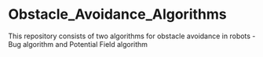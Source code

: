 # Obstacle_Avoidance_Algorithms
This repository consists of two algorithms for obstacle avoidance in robots - Bug algorithm and Potential Field algorithm
